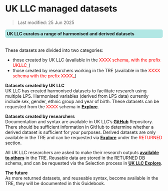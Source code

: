 # UK LLC managed datasets

>Last modified: 25 Jun 2025
<div style="background-color: rgba(0, 178, 169, 0.3); padding: 5px; border-radius: 5px;"><strong>UK LLC curates a range of harmonised and derived datasets</strong></div>  
<br>

These datasets are divided into two categories:  
* those created by UK LLC (available in the <span style="color:red">XXXX schema, with the prefix UKLLC_</span>)
* those created by researchers working in the TRE (available in the <span style="color:red">XXXX schema with the prefix XXXX_</span>)

**Datasets created by UK LLC**  
UK LLC has created harmonised datasets to facilitate research using multiple LPS. Harmonised variables (derived from LPS data) currently include sex, gender, ethnic group and year of birth. These datasets can be requested from the <span style="color:red">XXXX</span> schema in [**Explore**](https://explore.ukllc.ac.uk/).  


**Datasets created by researchers**  
Documentation and syntax are available in UK LLC’s [**GitHub**](https://github.com/UKLLC/) Repository.  There should be sufficient information in GitHub to determine whether a derived dataset is sufficient for your purposes.  Derived datasets are only available in the TRE and can be requested via [**Explore**](https://explore.ukllc.ac.uk/) under the <span style="color:red">RETURNED</span> section. 

All UK LLC researchers are asked to make their research outputs [**available to others**](../../user_guide/TeamDataScience.md) in the TRE. Reusable data are stored in the RETURNED DB schema, and can be requested via the Selection process in [**UK LLC Explore**](https://explore.ukllc.ac.uk/).

**The future**  
As more returned datasets, and reuseable syntax, become available in the TRE, they will be documented in this Guidebook.
